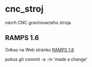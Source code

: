 # cnc_stroj
návrh CNC gravírovacieho stroja


## RAMPS 1.6

Odkaz na Web stránku [RAMPS 1.6](https://reprap.org/wiki/RAMPS_1.6)


pokus
git commit -a -m 'made a change'
